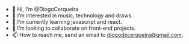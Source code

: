 - 👋 Hi, I’m @DiogoCerqueira
- 👀 I’m interested in music, technology and draws.
- 🌱 I’m currently learning javascript and react.
- 💞️ I’m looking to collaborate on front-end projects.
- 📫 How to reach me, send an email to diogodecerqueira@gmail.com.

<!---
DiogoCerqueira/DiogoCerqueira is a ✨ special ✨ repository because its `README.md` (this file) appears on your GitHub profile.
You can click the Preview link to take a look at your changes.
--->
